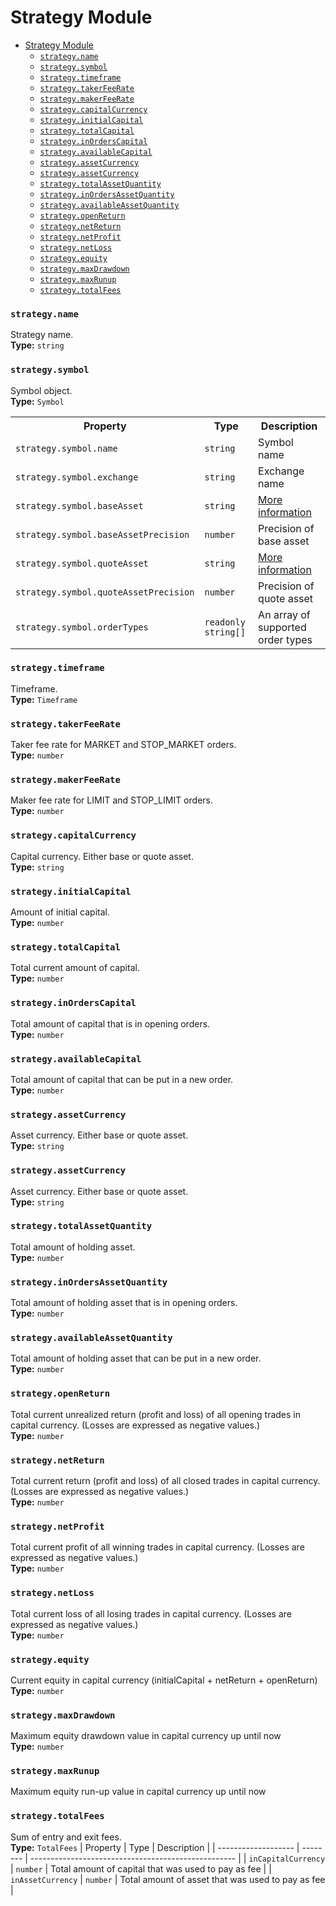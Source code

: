 # Strategy Module

- [Strategy Module](#strategy-module)
    - [`strategy.name`](#strategyname)
    - [`strategy.symbol`](#strategysymbol)
    - [`strategy.timeframe`](#strategytimeframe)
    - [`strategy.takerFeeRate`](#strategytakerfeerate)
    - [`strategy.makerFeeRate`](#strategymakerfeerate)
    - [`strategy.capitalCurrency`](#strategycapitalcurrency)
    - [`strategy.initialCapital`](#strategyinitialcapital)
    - [`strategy.totalCapital`](#strategytotalcapital)
    - [`strategy.inOrdersCapital`](#strategyinorderscapital)
    - [`strategy.availableCapital`](#strategyavailablecapital)
    - [`strategy.assetCurrency`](#strategyassetcurrency)
    - [`strategy.assetCurrency`](#strategyassetcurrency-1)
    - [`strategy.totalAssetQuantity`](#strategytotalassetquantity)
    - [`strategy.inOrdersAssetQuantity`](#strategyinordersassetquantity)
    - [`strategy.availableAssetQuantity`](#strategyavailableassetquantity)
    - [`strategy.openReturn`](#strategyopenreturn)
    - [`strategy.netReturn`](#strategynetreturn)
    - [`strategy.netProfit`](#strategynetprofit)
    - [`strategy.netLoss`](#strategynetloss)
    - [`strategy.equity`](#strategyequity)
    - [`strategy.maxDrawdown`](#strategymaxdrawdown)
    - [`strategy.maxRunup`](#strategymaxrunup)
    - [`strategy.totalFees`](#strategytotalfees)

### `strategy.name`
Strategy name.<br/>
**Type:** `string`

### `strategy.symbol`
Symbol object.<br/>
**Type:** `Symbol`
<table>
    <tr>
        <th>Property</th>
        <th>Type</th>
        <th>Description</th>
    </tr>
    <tr>
        <td><code>strategy.symbol.name</code></td>
        <td><code>string</code></td>
        <td>Symbol name</td>
    </tr>
    <tr>
        <td><code>strategy.symbol.exchange</code></td>
        <td><code>string</code></td>
        <td>Exchange name</td>
    </tr>
    <tr>
        <td><code>strategy.symbol.baseAsset</code></td>
        <td><code>string</code></td>
        <td>
            <a href="./notes.md/#base-asset-vs-quote-asset">More information</a>
        </td>
    </tr>
    <tr>
        <td><code>strategy.symbol.baseAssetPrecision</code></td>
        <td><code>number</code></td>
        <td>Precision of base asset</td>
    </tr>
    <tr>
        <td><code>strategy.symbol.quoteAsset</code></td>
        <td><code>string</code></td>
        <td>
            <a href="./notes.md/#base-asset-vs-quote-asset">More information</a>
        </td>
    </tr>
    <tr>
        <td><code>strategy.symbol.quoteAssetPrecision</code></td>
        <td><code>number</code></td>
        <td>Precision of quote asset</td>
    </tr>
    <tr>
        <td><code>strategy.symbol.orderTypes</code></td>
        <td><code>readonly string[]</code></td>
        <td>An array of supported order types</td>
    </tr>
</table>

### `strategy.timeframe`
Timeframe.<br/>
**Type:** `Timeframe`

### `strategy.takerFeeRate`
Taker fee rate for MARKET and STOP_MARKET orders.<br/>
**Type:** `number`

### `strategy.makerFeeRate`
Maker fee rate for LIMIT and STOP_LIMIT orders.<br/>
**Type:** `number`

### `strategy.capitalCurrency`
Capital currency. Either base or quote asset.<br/>
**Type:** `string`

### `strategy.initialCapital`
Amount of initial capital.<br/>
**Type:** `number`

### `strategy.totalCapital`
Total current amount of capital.<br/>
**Type:** `number`

### `strategy.inOrdersCapital`
Total amount of capital that is in opening orders.<br/>
**Type:** `number`

### `strategy.availableCapital`
Total amount of capital that can be put in a new order.<br/>
**Type:** `number`

### `strategy.assetCurrency`
Asset currency. Either base or quote asset.<br/>
**Type:** `string`

### `strategy.assetCurrency`
Asset currency. Either base or quote asset.<br/>
**Type:** `string`

### `strategy.totalAssetQuantity`
Total amount of holding asset.<br/>
**Type:** `number`

### `strategy.inOrdersAssetQuantity`
Total amount of holding asset that is in opening orders.<br/>
**Type:** `number`

### `strategy.availableAssetQuantity`
Total amount of holding asset that can be put in a new order.<br/>
**Type:** `number`

### `strategy.openReturn`
Total current unrealized return (profit and loss) of all opening trades in capital currency. (Losses are expressed as negative values.)<br/>
**Type:** `number`

### `strategy.netReturn`
Total current return (profit and loss) of all closed trades in capital currency. (Losses are expressed as negative values.)<br/>
**Type:** `number`

### `strategy.netProfit`
Total current profit of all winning trades in capital currency. (Losses are expressed as negative values.)<br/>
**Type:** `number`

### `strategy.netLoss`
Total current loss of all losing trades in capital currency. (Losses are expressed as negative values.)<br/>
**Type:** `number`

### `strategy.equity`
Current equity in capital currency (initialCapital + netReturn + openReturn)<br/>
**Type:** `number`

### `strategy.maxDrawdown`
Maximum equity drawdown value in capital currency up until now<br/>
**Type:** `number`

### `strategy.maxRunup`
Maximum equity run-up value in capital currency up until now<br/>

### `strategy.totalFees`
Sum of entry and exit fees.<br/>
**Type:** `TotalFees`
| Property            | Type     | Description                                         |
| ------------------- | -------- | --------------------------------------------------- |
| `inCapitalCurrency` | `number` | Total amount of capital that was used to pay as fee |
| `inAssetCurrency`   | `number` | Total amount of asset that was used to pay as fee   |
